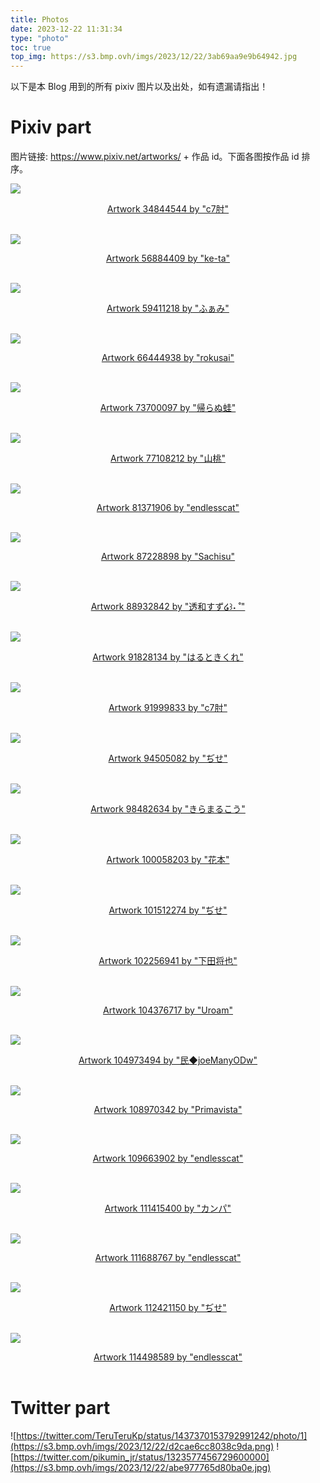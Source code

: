 ```yaml
---
title: Photos
date: 2023-12-22 11:31:34
type: "photo"
toc: true
top_img: https://s3.bmp.ovh/imgs/2023/12/22/3ab69aa9e9b64942.jpg
---
```

以下是本 Blog 用到的所有 pixiv 图片以及出处，如有遗漏请指出！

# Pixiv part

图片链接: https://www.pixiv.net/artworks/ + 作品 id。下面各图按作品 id 排序。

![](https://s2.loli.net/2023/01/30/NTQevOjLCIDX4z3.jpg)

<center><font color=grey><a href="https://www.pixiv.net/artworks/34844544"> Artwork 34844544 by "c7肘" </a></font></center><br/>

![](https://s2.loli.net/2023/03/15/OXWIVYlLGuJDkNF.jpg)

<center><font color=grey><a href="https://www.pixiv.net/artworks/56884409"> Artwork 56884409 by "ke-ta" </a></font></center><br/>

![](https://s3.bmp.ovh/imgs/2023/12/22/d8b1f2f5828fe8bd.jpg)

<center><font color=grey><a href="https://www.pixiv.net/artworks/59411218"> Artwork 59411218 by "ふぁみ" </a></font></center><br/>

![](https://s2.loli.net/2023/01/28/cEabmiStHXuUkoY.jpg)

<center><font color=grey><a href="https://www.pixiv.net/artworks/66444938"> Artwork 66444938 by "rokusai" </a></font></center><br/>

![](https://s3.bmp.ovh/imgs/2023/12/22/a9cade886bb2746c.jpg)

<center><font color=grey><a href="https://www.pixiv.net/artworks/73700097"> Artwork 73700097 by "帰らぬ蛙" </a></font></center><br/>

![](https://s3.bmp.ovh/imgs/2023/12/22/ae04dd93de9bc8e3.jpg)

<center><font color=grey><a href="https://www.pixiv.net/artworks/77108212"> Artwork 77108212 by "山桃" </a></font></center><br/>

![](https://s3.bmp.ovh/imgs/2023/12/22/4263aa94d54ca3fb.jpg)

<center><font color=grey><a href="https://www.pixiv.net/artworks/81371906"> Artwork 81371906 by "endlesscat" </a></font></center><br/>

![](https://s3.bmp.ovh/imgs/2023/12/22/b18b37dad5236fb7.png)

<center><font color=grey><a href="https://www.pixiv.net/artworks/87228898"> Artwork 87228898 by "Sachisu" </a></font></center><br/>

![](https://s3.bmp.ovh/imgs/2023/12/22/c7ada8de1e63e10f.jpg)

<center><font color=grey><a href="https://www.pixiv.net/artworks/88932842"> Artwork 88932842 by "透和すず໒꒱˖ ˚" </a></font></center><br/>

![](https://s3.bmp.ovh/imgs/2023/12/22/d9d0545f532e058f.png)

<center><font color=grey><a href="https://www.pixiv.net/artworks/91828134"> Artwork 91828134 by "はるときくれ" </a></font></center><br/>

![](https://s2.loli.net/2023/03/08/v39f5zd4pEeSlQc.jpg)

<center><font color=grey><a href="https://www.pixiv.net/artworks/91999833"> Artwork 91999833 by "c7肘" </a></font></center><br/>

![](https://s3.bmp.ovh/imgs/2023/12/22/94d91e459eb742db.jpg)

<center><font color=grey><a href="https://www.pixiv.net/artworks/94505082"> Artwork 94505082 by "ぢせ" </a></font></center><br/>

![](https://s3.bmp.ovh/imgs/2023/12/22/bf948e226affabad.jpg)

<center><font color=grey><a href="https://www.pixiv.net/artworks/98482634"> Artwork 98482634 by "きらまるこう" </a></font></center><br/>

![](https://s3.bmp.ovh/imgs/2023/12/22/c6e54f1a4c2a9fc6.jpg)

<center><font color=grey><a href="https://www.pixiv.net/artworks/100058203"> Artwork 100058203 by "花本" </a></font></center><br/>

![](https://s2.loli.net/2023/01/28/mBk9lPWMvwZVQxC.jpg)

<center><font color=grey><a href="https://www.pixiv.net/artworks/101512274"> Artwork 101512274 by "ぢせ" </a></font></center><br/>

![](https://s3.bmp.ovh/imgs/2024/02/19/42c9a6adfd88c991.jpg)

<center><font color=grey><a href="https://www.pixiv.net/artworks/114498589"> Artwork 102256941 by "下田将也" </a></font></center><br/>

![](https://s3.bmp.ovh/imgs/2023/12/22/36431d16c60646d1.png)

<center><font color=grey><a href="https://www.pixiv.net/artworks/104376717"> Artwork 104376717 by "Uroam" </a></font></center><br/>

![](https://s3.bmp.ovh/imgs/2023/12/22/3393cff98696241e.jpg)

<center><font color=grey><a href="https://www.pixiv.net/artworks/104973494"> Artwork 104973494 by "民◆joeManyODw" </a></font></center><br/>

![](https://s3.bmp.ovh/imgs/2023/12/22/403f04fec31e5b99.jpg)

<center><font color=grey><a href="https://www.pixiv.net/artworks/108970342"> Artwork 108970342 by "Primavista" </a></font></center><br/>

![](https://s3.bmp.ovh/imgs/2023/12/22/366cfd25c96ee172.jpg)

<center><font color=grey><a href="https://www.pixiv.net/artworks/109663902"> Artwork 109663902 by "endlesscat" </a></font></center><br/>

![](https://s3.bmp.ovh/imgs/2023/12/22/178d87936dac3770.png)

<center><font color=grey><a href="https://www.pixiv.net/artworks/111415400"> Artwork 111415400 by "カンパ" </a></font></center><br/>

![](https://s3.bmp.ovh/imgs/2023/12/22/3ab69aa9e9b64942.jpg)

<center><font color=grey><a href="https://www.pixiv.net/artworks/111688767"> Artwork 111688767 by "endlesscat" </a></font></center><br/>

![](https://s3.bmp.ovh/imgs/2023/12/22/1a16727b353555b1.jpg)

<center><font color=grey><a href="https://www.pixiv.net/artworks/112421150"> Artwork 112421150 by "ぢせ" </a></font></center><br/>

![](https://s3.bmp.ovh/imgs/2024/01/19/1d88e2436576d55c.jpg)

<center><font color=grey><a href="https://www.pixiv.net/artworks/114498589"> Artwork 114498589 by "endlesscat" </a></font></center><br/>


# Twitter part

![https://twitter.com/TeruTeruKp/status/1437370153792991242/photo/1](https://s3.bmp.ovh/imgs/2023/12/22/d2cae6cc8038c9da.png)
![https://twitter.com/pikumin_jr/status/1323577456729600000](https://s3.bmp.ovh/imgs/2023/12/22/abe977765d80ba0e.jpg)
